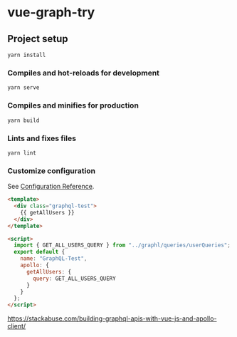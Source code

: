 # vue-graph-try

## Project setup

```
yarn install
```

### Compiles and hot-reloads for development

```
yarn serve
```

### Compiles and minifies for production

```
yarn build
```

### Lints and fixes files

```
yarn lint
```

### Customize configuration

See [Configuration Reference](https://cli.vuejs.org/config/).

```html
<template>
  <div class="graphql-test">
    {{ getAllUsers }}
  </div>
</template>

<script>
  import { GET_ALL_USERS_QUERY } from "../graphl/queries/userQueries";
  export default {
    name: "GraphQL-Test",
    apollo: {
      getAllUsers: {
        query: GET_ALL_USERS_QUERY
      }
    }
  };
</script>
```

https://stackabuse.com/building-graphql-apis-with-vue-js-and-apollo-client/
